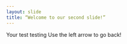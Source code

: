 ```yaml
---
layout: slide
title: “Welcome to our second slide!”
---
```

Your test
testing 
Use the left arrow to go back!
